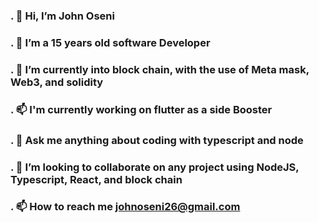 ### . 👋 Hi, I’m John Oseni
### . 👀 I’m a 15 years old software Developer
### . 🌱 I’m currently into block chain, with the use of Meta mask, Web3, and solidity
### . 📫 I'm currently working on flutter as a side Booster
### . 🌱 Ask me anything about coding with typescript and node
### . 💞️ I’m looking to collaborate on any project using NodeJS, Typescript, React, and block chain
### . 📫 How to reach me johnoseni26@gmail.com

<!--
**johnoseni1/johnoseni1** is a ✨ _special_ ✨ repository because its `README.md` (this file) appears on your GitHub profile.

Here are some ideas to get you started:

- 🔭 I’m currently working on ...
- 🌱 I’m currently learning ...
- 👯 I’m looking to collaborate on ...
- 🤔 I’m looking for help with ...
- 💬 Ask me about ...
- 📫 How to reach me: ...
- 😄 Pronouns: ...
- ⚡ Fun fact: ...
-->
